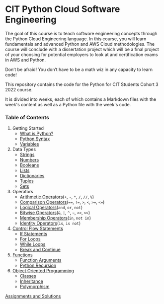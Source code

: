 # CIT Python Cloud Software Engineering

The goal of this course is to teach software engineering concepts through the Python Cloud Engineering language. In this course, you will learn fundamentals and advanced Python and AWS Cloud methodologies. The course will conclude with a dissertation project which will be a final project of your choosing for potential employers to look at and certification exams in AWS and Python.

Don’t be afraid! You don’t have to be a math wiz in any capacity to learn code!

This repository contains the code for the Python for CIT Students Cohort 3 2022 course.

It is divided into weeks, each of which contains a Markdown files with the week's content as well as a Python file with the week's code.


### Table of Contents

1. Getting Started
   * [What is Python?](week1/what\_is\_python.md)
   * [Python Syntax](week1/python\_syntax.md)
   * [Variables](week1/variables.md)
2. Data Types
   * [Strings](week2/data\_types/strings/README.md)
   * [Numbers](week1/numbers/numbers.md)
   * [Booleans](week1/booleans/booleans.md)
   * [Lists](week2/data\_types/python\_lists/README.md)
   * [Dictionaries](week2/data\_types/dictionaries/README.md)
   * [Tuples](week2/data\_types/python\_tuples/README.md)
   * [Sets](week2/data\_types/sets/README.md)
3. Operators
   * [Arithmetic Operators](week2/operators/arithmetic/README.md)(`+`, `-`, `*`, `/`, `//`, `%`)
   * [Comparison Operators](week2/operators/comparison/README.md)(`==`, `!=`, `>`, `<`, `>=`, `<=`)
   * [Logical Operators](week2/operators/logical/README.md)(`and`, `or`, `not`)
   * [Bitwise Operators](week2/operators/bitwise/README.md)(`&`, `|`, `^`, `~`, `<<`, `>>`)
   * [Membership Operators](week2/operators/membership/README.md)(`in`, `not in`)
   * [Identity Operators](week2/operators/identity/README.md)(`is`, `is not`)
4. [Control Flow Statements](week2/control\_flow/control\_flow.md)
   * [If Statements](week2/control\_flow/if\_statements/README.md)
   * [For Loops](week2/control\_flow/for\_loop/README.md)
   * [While Loops](week2/control\_flow/while\_loops/README.md)
   * [Break and Continue](week2/control\_flow/break\_and\_continue/README.md)
5. [Functions](week3/functions/README.md)
   * [Function Arguments](week3/functions/function\_arguments/README.md)
   * [Python Recursion](week3/functions/python\_recursion/README.md)
6. [Object Oriented Programming](week3/oop/README.md)
   * [Classes](week3/oop/classes/README.md)
   * [Inheritance](week3/oop/inheritance/README.md)
   * [Polymorphism](week3/oop/polymorphism/README.md)

[Assignments and Solutions](assignments/README.md)
